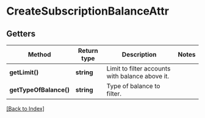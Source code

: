 # CreateSubscriptionBalanceAttr

## Getters

Method | Return type | Description | Notes
------------ | ------------- | ------------- | -------------
**getLimit()** | **string** | Limit to filter accounts with balance above it. |
**getTypeOfBalance()** | **string** | Type of balance to filter. |

[[Back to Index]](../index.md)
